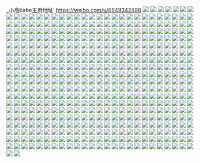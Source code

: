 _小高babe主页地址: https://weibo.com/u/6649342868 
![](https://wx4.sinaimg.cn/mw2000/007fZXPCly1h9bn4obfi3j30wi1ychdt.jpg) 
![](https://wx4.sinaimg.cn/mw2000/007fZXPCly1h9aii82nkfj31970xpdu0.jpg) 
![](https://wx4.sinaimg.cn/mw2000/007fZXPCly1h9aii925ulj317z1mm1kx.jpg) 
![](https://wx4.sinaimg.cn/mw2000/007fZXPCly1h9aii9n3xlj315m1gjqhp.jpg) 
![](https://wx4.sinaimg.cn/mw2000/007fZXPCly1h9aiiaz3nuj31o0280qv5.jpg) 
![](https://wx4.sinaimg.cn/mw2000/007fZXPCly1h9aiih071cj32802yoqv7.jpg) 
![](https://wx4.sinaimg.cn/mw2000/007fZXPCly1h9aiio2tkzj32801o01ky.jpg) 
![](https://wx4.sinaimg.cn/mw2000/007fZXPCly1h9aiiy4q1dj32801o0b2a.jpg) 
![](https://wx4.sinaimg.cn/mw2000/007fZXPCly1h8znzs4jdcj30wi1ychdt.jpg) 
![](https://wx4.sinaimg.cn/mw2000/007fZXPCly1h8rxiohpbej32801o07wi.jpg) 
![](https://wx4.sinaimg.cn/mw2000/007fZXPCly1h8rxixguenj32801o04qq.jpg) 
![](https://wx4.sinaimg.cn/mw2000/007fZXPCly1h8rxituvqyj32801o0u0x.jpg) 
![](https://wx4.sinaimg.cn/mw2000/007fZXPCly1h8rxiujog8j31o0280hdu.jpg) 
![](https://wx4.sinaimg.cn/mw2000/007fZXPCly1h8rxiva0dhj31o02807wi.jpg) 
![](https://wx4.sinaimg.cn/mw2000/007fZXPCly1h8rxiw0nmvj32801o07wi.jpg) 
![](https://wx4.sinaimg.cn/mw2000/007fZXPCly1h8petp1li7j30wi1hkwke.jpg) 
![](https://wx4.sinaimg.cn/mw2000/007fZXPCly1h8ncftensgj31401hc1hz.jpg) 
![](https://wx4.sinaimg.cn/mw2000/007fZXPCly1h8nc7wkkqoj312y1e3aon.jpg) 
![](https://wx4.sinaimg.cn/mw2000/007fZXPCly1h8nc7xa5fbj30ma0sm44f.jpg) 
![](https://wx4.sinaimg.cn/mw2000/007fZXPCly1h8nc7xv7zrj32c03404qq.jpg) 
![](https://wx4.sinaimg.cn/mw2000/007fZXPCly1h8nc7y6t0bj30yo17dk3j.jpg) 
![](https://wx4.sinaimg.cn/mw2000/007fZXPCly1h8nc7x4qx8j319v1p5nnz.jpg) 
![](https://wx4.sinaimg.cn/mw2000/007fZXPCly1h8nc87eqvgj31150su7kd.jpg) 
![](https://wx4.sinaimg.cn/mw2000/007fZXPCly1h8nc8oz2ecj313w15xk3o.jpg) 
![](https://wx4.sinaimg.cn/mw2000/007fZXPCly1h8f25wfnhrj32801o0b2a.jpg) 
![](https://wx4.sinaimg.cn/mw2000/007fZXPCly1h8f25xtp8nj32801o0kjm.jpg) 
![](https://wx4.sinaimg.cn/mw2000/007fZXPCly1h8f25yu3tbj32801o0e82.jpg) 
![](https://wx4.sinaimg.cn/mw2000/007fZXPCly1h8f25v56fsj32801o0kjm.jpg) 
![](https://wx4.sinaimg.cn/mw2000/007fZXPCly1h8cyv8hzd0j32801o0kjm.jpg) 
![](https://wx4.sinaimg.cn/mw2000/007fZXPCly1h8cyvaj55aj32801o0hdu.jpg) 
![](https://wx4.sinaimg.cn/mw2000/007fZXPCly1h8cyvbttb8j32801o0x6p.jpg) 
![](https://wx4.sinaimg.cn/mw2000/007fZXPCly1h8cyv4wu9rj32801o0u0x.jpg) 
![](https://wx4.sinaimg.cn/mw2000/007fZXPCly1h8cyv3mnuxj32801o0qv6.jpg) 
![](https://wx4.sinaimg.cn/mw2000/007fZXPCly1h8cyv22jn8j30q60vptgw.jpg) 
![](https://wx4.sinaimg.cn/mw2000/007fZXPCly1h8cywvicplj31f81u97wh.jpg) 
![](https://wx4.sinaimg.cn/mw2000/007fZXPCly1h8cyv5j46gj32802yox6p.jpg) 
![](https://wx4.sinaimg.cn/mw2000/007fZXPCly1h8cyv67t8oj32802yox6p.jpg) 
![](https://wx4.sinaimg.cn/mw2000/007fZXPCly1h83p3jjtorj30rb11xwoa.jpg) 
![](https://wx4.sinaimg.cn/mw2000/007fZXPCly1h83p3jqwlwj30zg1ba79c.jpg) 
![](https://wx4.sinaimg.cn/mw2000/007fZXPCly1h83p3k0v09j316o1kwk8b.jpg) 
![](https://wx4.sinaimg.cn/mw2000/007fZXPCly1h83p3j600pj32802yob2b.jpg) 
![](https://wx4.sinaimg.cn/mw2000/007fZXPCly1h83p3k8berj30vc15s14q.jpg) 
![](https://wx4.sinaimg.cn/mw2000/007fZXPCly1h83p3kgfb3j314h1hzqoc.jpg) 
![](https://wx4.sinaimg.cn/mw2000/007fZXPCly1h83p3m7vavj30sg11ydr1.jpg) 
![](https://wx4.sinaimg.cn/mw2000/007fZXPCly1h83p485s85j30r1201k8v.jpg) 
![](https://wx4.sinaimg.cn/mw2000/007fZXPCly1h83pa8vfa7j32yo2441kz.jpg) 
![](https://wx4.sinaimg.cn/mw2000/007fZXPCly1h83pa6kyl8j32c0340u0y.jpg) 
![](https://wx4.sinaimg.cn/mw2000/007fZXPCly1h7waq4lmu0j30vp1wltnu.jpg) 
![](https://wx4.sinaimg.cn/mw2000/007fZXPCly1h7nidqbwkgj32801o0e82.jpg) 
![](https://wx4.sinaimg.cn/mw2000/007fZXPCly1h7nidmuupvj32801o0qv5.jpg) 
![](https://wx4.sinaimg.cn/mw2000/007fZXPCly1h7niegzfh3j315b1n34j1.jpg) 
![](https://wx4.sinaimg.cn/mw2000/007fZXPCly1h7la83jaokj31sc2dsnpd.jpg) 
![](https://wx4.sinaimg.cn/mw2000/007fZXPCly1h7la7nzitqj30xg18mant.jpg) 
![](https://wx4.sinaimg.cn/mw2000/007fZXPCly1h7la7yqgr7j32c0351b2a.jpg) 
![](https://wx4.sinaimg.cn/mw2000/007fZXPCly1h7la7n9212j32c035db2a.jpg) 
![](https://wx4.sinaimg.cn/mw2000/007fZXPCly1h7la82tyyuj32801o0e82.jpg) 
![](https://wx4.sinaimg.cn/mw2000/007fZXPCly1h7la7xuh1dj32c0340qv6.jpg) 
![](https://wx4.sinaimg.cn/mw2000/007fZXPCly1h7la7ob7nzj31771ll4pf.jpg) 
![](https://wx4.sinaimg.cn/mw2000/007fZXPCly1h7la7r9wxxj32c13407wj.jpg) 
![](https://wx4.sinaimg.cn/mw2000/007fZXPCly1h7la7zlr1yj32bx35sb2a.jpg) 
![](https://wx4.sinaimg.cn/mw2000/007fZXPCly1h7la7x0peoj32c0340kjm.jpg) 
![](https://wx4.sinaimg.cn/mw2000/007fZXPCly1h7la7nt1ofj30wi1ycn4t.jpg) 
![](https://wx4.sinaimg.cn/mw2000/007fZXPCly1h7la7tebqqj32c03407wj.jpg) 
![](https://wx4.sinaimg.cn/mw2000/007fZXPCly1h7la84ouzbj33403407wk.jpg) 
![](https://wx4.sinaimg.cn/mw2000/007fZXPCly1h7la9pctajj32yo2801kz.jpg) 
![](https://wx4.sinaimg.cn/mw2000/007fZXPCly1h7g99zwkjaj32n43yo7wj.jpg) 
![](https://wx4.sinaimg.cn/mw2000/007fZXPCly1h7g99xqcdaj32t447pkjp.jpg) 
![](https://wx4.sinaimg.cn/mw2000/007fZXPCly1h7g9aw6xvwj32ly3wx17u.jpg) 
![](https://wx4.sinaimg.cn/mw2000/007fZXPCly1h7g9attidcj3340340x6r.jpg) 
![](https://wx4.sinaimg.cn/mw2000/007fZXPCly1h7fjsihp0uj320s2qykjl.jpg) 
![](https://wx4.sinaimg.cn/mw2000/007fZXPCly1h796adnqwyj32yo280k5g.jpg) 
![](https://wx4.sinaimg.cn/mw2000/007fZXPCly1h6zy63gcncj31j721jjwo.jpg) 
![](https://wx4.sinaimg.cn/mw2000/007fZXPCly1h6unji3erej323u35skjn.jpg) 
![](https://wx4.sinaimg.cn/mw2000/007fZXPCly1h6unjg19vej30wi1ycajc.jpg) 
![](https://wx4.sinaimg.cn/mw2000/007fZXPCly1h6unjfipuvj31471ih7hy.jpg) 
![](https://wx4.sinaimg.cn/mw2000/007fZXPCly1h6unjmivsqj32a42xitlz.jpg) 
![](https://wx4.sinaimg.cn/mw2000/007fZXPCly1h6unjpr64sj32sk340e85.jpg) 
![](https://wx4.sinaimg.cn/mw2000/007fZXPCly1h6unjjr1ttj30rs22c173.jpg) 
![](https://wx4.sinaimg.cn/mw2000/007fZXPCly1h6unnda5vej31o0280x6p.jpg) 
![](https://wx4.sinaimg.cn/mw2000/007fZXPCly1h6odqex5aqj30u01sygub.jpg) 
![](https://wx4.sinaimg.cn/mw2000/007fZXPCly1h6ocvsmjh8j30u0140qbh.jpg) 
![](https://wx4.sinaimg.cn/mw2000/007fZXPCly1h6mka2h6ynj30rs1qindg.jpg) 
![](https://wx4.sinaimg.cn/mw2000/007fZXPCly1h6hyd8eum1j31o0280x6p.jpg) 
![](https://wx4.sinaimg.cn/mw2000/007fZXPCly1h6hyd7doytj32801o014e.jpg) 
![](https://wx4.sinaimg.cn/mw2000/007fZXPCly1h6hydaejg0j30wi1ycta1.jpg) 
![](https://wx4.sinaimg.cn/mw2000/007fZXPCly1h6hyg10b1dj313m1eqad9.jpg) 
![](https://wx4.sinaimg.cn/mw2000/007fZXPCly1h6eiilj45qj314k1i319l.jpg) 
![](https://wx4.sinaimg.cn/mw2000/007fZXPCly1h6eijhhlskj32801o0qv6.jpg) 
![](https://wx4.sinaimg.cn/mw2000/007fZXPCly1h6eiikp3l6j30rs15oado.jpg) 
![](https://wx4.sinaimg.cn/mw2000/007fZXPCly1h6eijzdk8vj30u00ybngs.jpg) 
![](https://wx4.sinaimg.cn/mw2000/007fZXPCly1h6eih775uoj32hv340u0y.jpg) 
![](https://wx4.sinaimg.cn/mw2000/007fZXPCly1h6eiiy1z63j3340340x6r.jpg) 
![](https://wx4.sinaimg.cn/mw2000/007fZXPCly1h6eijw9582j31ba1bajyz.jpg) 
![](https://wx4.sinaimg.cn/mw2000/007fZXPCly1h6eiid5mboj32yo2yohdx.jpg) 
![](https://wx4.sinaimg.cn/mw2000/007fZXPCly1h6eijjuwx6j319b1of44c.jpg) 
![](https://wx4.sinaimg.cn/mw2000/007fZXPCly1h6eik31ah6j32yo1xob2a.jpg) 
![](https://wx4.sinaimg.cn/mw2000/007fZXPCly1h6654czqa4j32c0340hdu.jpg) 
![](https://wx4.sinaimg.cn/mw2000/007fZXPCly1h6654590t2j32801o0u0x.jpg) 
![](https://wx4.sinaimg.cn/mw2000/007fZXPCly1h66546r1k0j3340340kjo.jpg) 
![](https://wx4.sinaimg.cn/mw2000/007fZXPCly1h6654bzugfj32yo2804qr.jpg) 
![](https://wx4.sinaimg.cn/mw2000/007fZXPCly1h61kiv0rmhj32c0340qv5.jpg) 
![](https://wx4.sinaimg.cn/mw2000/007fZXPCly1h61kivr6cgj32av35r4qq.jpg) 
![](https://wx4.sinaimg.cn/mw2000/007fZXPCly1h61kiwd6pjj32c0340kjl.jpg) 
![](https://wx4.sinaimg.cn/mw2000/007fZXPCly1h61kiwurigj32aq35ru0x.jpg) 
![](https://wx4.sinaimg.cn/mw2000/007fZXPCly1h61kj07gesj32801o0u0x.jpg) 
![](https://wx4.sinaimg.cn/mw2000/007fZXPCly1h61kixw925j32c03407wi.jpg) 
![](https://wx4.sinaimg.cn/mw2000/007fZXPCly1h61kiyb5pwj310r0qddl2.jpg) 
![](https://wx4.sinaimg.cn/mw2000/007fZXPCly1h61kizc5fmj32yo2dd7wk.jpg) 
![](https://wx4.sinaimg.cn/mw2000/007fZXPCly1h61kiug93vj30rs333wki.jpg) 
![](https://wx4.sinaimg.cn/mw2000/007fZXPCly1h5slucjsv8j32yo2801l0.jpg) 
![](https://wx4.sinaimg.cn/mw2000/007fZXPCly1h5sluaf86fj311b1bb7mq.jpg) 
![](https://wx4.sinaimg.cn/mw2000/007fZXPCly1h5rg3idskkj311v0siak7.jpg) 
![](https://wx4.sinaimg.cn/mw2000/007fZXPCly1h5rg3l2kfgj30y517vnef.jpg) 
![](https://wx4.sinaimg.cn/mw2000/007fZXPCly1h5rg4pf5edj310717bk6a.jpg) 
![](https://wx4.sinaimg.cn/mw2000/007fZXPCly1h5rg4onm5aj32ei379e82.jpg) 
![](https://wx4.sinaimg.cn/mw2000/007fZXPCly1h5rg3hwyg3j30rs222tkq.jpg) 
![](https://wx4.sinaimg.cn/mw2000/007fZXPCly1h5rg3h2fj8j32c03401kz.jpg) 
![](https://wx4.sinaimg.cn/mw2000/007fZXPCly1h5rg4fsjk5j30rs1zgtuq.jpg) 
![](https://wx4.sinaimg.cn/mw2000/007fZXPCly1h5rg5di3xyj30rl0j30uw.jpg) 
![](https://wx4.sinaimg.cn/mw2000/007fZXPCly1h5q5pntd5tj30sw0wcn4q.jpg) 
![](https://wx4.sinaimg.cn/mw2000/007fZXPCly1h5q5ppglt7j32uv23nqv6.jpg) 
![](https://wx4.sinaimg.cn/mw2000/007fZXPCly1h5q5q9i1uaj30ut0xjtgo.jpg) 
![](https://wx4.sinaimg.cn/mw2000/007fZXPCly1h5q5q9twtwj30x818a4di.jpg) 
![](https://wx4.sinaimg.cn/mw2000/007fZXPCly1h5q7bw1fx2j30u0140ahw.jpg) 
![](https://wx4.sinaimg.cn/mw2000/007fZXPCly1h5q7bvtj6pj30u01407dy.jpg) 
![](https://wx4.sinaimg.cn/mw2000/007fZXPCly1h5jvsal8qoj30up1dz43u.jpg) 
![](https://wx4.sinaimg.cn/mw2000/007fZXPCly1h5glx6wpvsj30wi1ycaxe.jpg) 
![](https://wx4.sinaimg.cn/mw2000/007fZXPCly1h5d9iakvzzj32802yoe82.jpg) 
![](https://wx4.sinaimg.cn/mw2000/007fZXPCly1h59ynl7u2lj32801o0kjm.jpg) 
![](https://wx4.sinaimg.cn/mw2000/007fZXPCly1h59yno4oc7j32801o0npe.jpg) 
![](https://wx4.sinaimg.cn/mw2000/007fZXPCly1h59ynu78uij30wn0vp118.jpg) 
![](https://wx4.sinaimg.cn/mw2000/007fZXPCly1h57db0jd6pj30wi1yckcy.jpg) 
![](https://wx4.sinaimg.cn/mw2000/007fZXPCly1h57db1ix5dj30wi1ycavo.jpg) 
![](https://wx4.sinaimg.cn/mw2000/007fZXPCly1h4lpek4e4xj32801o0qv5.jpg) 
![](https://wx4.sinaimg.cn/mw2000/007fZXPCly1h4k9joqs31j32801o0u0x.jpg) 
![](https://wx4.sinaimg.cn/mw2000/007fZXPCly1h4k9jnut28j30wi1yc14t.jpg) 
![](https://wx4.sinaimg.cn/mw2000/007fZXPCly1h4a81dw54dj30u019iacs.jpg) 
![](https://wx4.sinaimg.cn/mw2000/007fZXPCly1h394ho1awlj30u00xeq9c.jpg) 
![](https://wx4.sinaimg.cn/mw2000/007fZXPCly1h30037m5xqj30u01677ba.jpg) 
![](https://wx4.sinaimg.cn/mw2000/007fZXPCly1h2oy1r3mcij30wi1ycdj1.jpg) 
![](https://wx4.sinaimg.cn/mw2000/007fZXPCly1h2a6iplvnzj30u0140aic.jpg) 
![](https://wx4.sinaimg.cn/mw2000/007fZXPCly1h1zq50a0sfj32yo21pqv6.jpg) 
![](https://wx4.sinaimg.cn/mw2000/007fZXPCly1h1u8fsv3t2j32c03404qq.jpg) 
![](https://wx4.sinaimg.cn/mw2000/007fZXPCly1h1fw8zyjtej31a70u04ac.jpg) 
![](https://wx4.sinaimg.cn/mw2000/007fZXPCly1h1fw908ce2j31a70u0gyi.jpg) 
![](https://wx4.sinaimg.cn/mw2000/007fZXPCly1h1eskneoayj30u019pgvw.jpg) 
![](https://wx4.sinaimg.cn/mw2000/007fZXPCly1h1aphznpzvj30wi0ei0ub.jpg) 
![](https://wx4.sinaimg.cn/mw2000/007fZXPCly1h1aphzvdk4j30wi0ardgg.jpg) 
![](https://wx4.sinaimg.cn/mw2000/007fZXPCly1h175ozuq1ij30w016oqde.jpg) 
![](https://wx4.sinaimg.cn/mw2000/007fZXPCly1h175oyod7qj31sc2dsx6p.jpg) 
![](https://wx4.sinaimg.cn/mw2000/007fZXPCly1h13qq7a53xj328030yu11.jpg) 
![](https://wx4.sinaimg.cn/mw2000/007fZXPCly1h13qqopnxjj30u0140gqr.jpg) 
![](https://wx4.sinaimg.cn/mw2000/007fZXPCly1h0zsjf7i1vj30vc0lbtb5.jpg) 
![](https://wx4.sinaimg.cn/mw2000/007fZXPCly1h0zpul0xapj32c0340npe.jpg) 
![](https://wx4.sinaimg.cn/mw2000/007fZXPCly1h0z115z5g7j30u014swtm.jpg) 
![](https://wx4.sinaimg.cn/mw2000/007fZXPCly1h0z116vofgj30u014owtp.jpg) 
![](https://wx4.sinaimg.cn/mw2000/007fZXPCly1h0z11rcvjmj30rs2227i1.jpg) 
![](https://wx4.sinaimg.cn/mw2000/007fZXPCly1h0wpqn11fsj32c0340npe.jpg) 
![](https://wx4.sinaimg.cn/mw2000/007fZXPCly1h0wpqgue48j32c0340hdu.jpg) 
![](https://wx4.sinaimg.cn/mw2000/007fZXPCly1h0wpqwxa9bj30zj1deari.jpg) 
![](https://wx4.sinaimg.cn/mw2000/007fZXPCly1h0wpqlkzjhj32c0340b2b.jpg) 
![](https://wx4.sinaimg.cn/mw2000/007fZXPCly1h0rqgm6jd0j30tk0epwfv.jpg) 
![](https://wx4.sinaimg.cn/mw2000/007fZXPCly1h0r2c9nvyxj31sc2dshdu.jpg) 
![](https://wx4.sinaimg.cn/mw2000/007fZXPCly1h0r2c5vbq7j30k00zkwju.jpg) 
![](https://wx4.sinaimg.cn/mw2000/007fZXPCly1h0r2c54ab7j31sc2ds7wi.jpg) 
![](https://wx4.sinaimg.cn/mw2000/007fZXPCly1h0r2c6i9kdj30wi1yc7i7.jpg) 
![](https://wx4.sinaimg.cn/mw2000/007fZXPCly1h0qz3ts467j30wi1ycank.jpg) 
![](https://wx4.sinaimg.cn/mw2000/007fZXPCly1h0qz3ugo7gj30wi1yctoo.jpg) 
![](https://wx4.sinaimg.cn/mw2000/007fZXPCly1h0kqd52qcsj32802yoe84.jpg) 
![](https://wx4.sinaimg.cn/mw2000/007fZXPCly1h0k03crsanj30wi1ycni2.jpg) 
![](https://wx4.sinaimg.cn/mw2000/007fZXPCly1h0hif2elrnj30q10wi0y4.jpg) 
![](https://wx4.sinaimg.cn/mw2000/007fZXPCly1h0cwidj1fbj30ns1fgn0c.jpg) 
![](https://wx4.sinaimg.cn/mw2000/007fZXPCly1h0cwif6ut6j30uf14k7lp.jpg) 
![](https://wx4.sinaimg.cn/mw2000/007fZXPCly1h0apbx6tfgj30pk0y2qb0.jpg) 
![](https://wx4.sinaimg.cn/mw2000/007fZXPCly1h0ahntx69bj30ms7vsnkf.jpg) 
![](https://wx4.sinaimg.cn/mw2000/007fZXPCly1h0ahntdu8jj30u10tyaej.jpg) 
![](https://wx4.sinaimg.cn/mw2000/007fZXPCly1h0ahnudb4cj30tq0h0jtc.jpg) 
![](https://wx4.sinaimg.cn/mw2000/007fZXPCly1h0ahnum4xsj30qk0tngpo.jpg) 
![](https://wx4.sinaimg.cn/mw2000/007fZXPCly1h094domt7oj30wi1m8jwi.jpg) 
![](https://wx4.sinaimg.cn/mw2000/007fZXPCly1h04sd2wc9tj30u014wdu9.jpg) 
![](https://wx4.sinaimg.cn/mw2000/007fZXPCly1h04sd3gfm0j30u01407e9.jpg) 
![](https://wx4.sinaimg.cn/mw2000/007fZXPCly1h04sd40906j30u01csn3g.jpg) 
![](https://wx4.sinaimg.cn/mw2000/007fZXPCly1h01lfb6l8wj30pm0y5gso.jpg) 
![](https://wx4.sinaimg.cn/mw2000/007fZXPCly1h01lfiwnz0j32411txnpd.jpg) 
![](https://wx4.sinaimg.cn/mw2000/007fZXPCly1h01lflnmk3j312w1fvanq.jpg) 
![](https://wx4.sinaimg.cn/mw2000/007fZXPCly1gzun9pjivjj30gt0oo77q.jpg) 
![](https://wx4.sinaimg.cn/mw2000/007fZXPCly1gzuna8k9iuj32801o0e81.jpg) 
![](https://wx4.sinaimg.cn/mw2000/007fZXPCly1gzunbtoprqj32801o0b29.jpg) 
![](https://wx4.sinaimg.cn/mw2000/007fZXPCly1gzk5mzl0whj30mt0ae0te.jpg) 
![](https://wx4.sinaimg.cn/mw2000/007fZXPCly1gzk5n0c7u1j30wn17ih0n.jpg) 
![](https://wx4.sinaimg.cn/mw2000/007fZXPCly1gzgatyto1pj31pc29uqv5.jpg) 
![](https://wx4.sinaimg.cn/mw2000/007fZXPCly1gzgau4e9cyj31a71c5avu.jpg) 
![](https://wx4.sinaimg.cn/mw2000/007fZXPCly1gzczg0wb1fj3198188x11.jpg) 
![](https://wx4.sinaimg.cn/mw2000/007fZXPCly1gz7hsv9115j31sc2dsb2a.jpg) 
![](https://wx4.sinaimg.cn/mw2000/007fZXPCly1gyuro27ftxj31sc2dsb2a.jpg) 
![](https://wx4.sinaimg.cn/mw2000/007fZXPCly1gyuro32b9hj30xe153tmk.jpg) 
![](https://wx4.sinaimg.cn/mw2000/007fZXPCly1gyuro4h6e7j31il0xqqjj.jpg) 
![](https://wx4.sinaimg.cn/mw2000/007fZXPCly1gyurocrg01j30s21dvwmc.jpg) 
![](https://wx4.sinaimg.cn/mw2000/007fZXPCly1gysgvyv486j31i42051fx.jpg) 
![](https://wx4.sinaimg.cn/mw2000/007fZXPCly1gylm8vsmqfj32c02jlb2a.jpg) 
![](https://wx4.sinaimg.cn/mw2000/007fZXPCly1gyixvku5kqj31961o8try.jpg) 
![](https://wx4.sinaimg.cn/mw2000/007fZXPCly1gyfp4q8uyuj310o1cwaqo.jpg) 
![](https://wx4.sinaimg.cn/mw2000/007fZXPCly1gy52t40sy6j31sc2ds4qq.jpg) 
![](https://wx4.sinaimg.cn/mw2000/007fZXPCly1gy1sn4gamzj30n009lgmr.jpg) 
![](https://wx4.sinaimg.cn/mw2000/007fZXPCly1gxzl6khb1xj30ty1ciq7p.jpg) 
![](https://wx4.sinaimg.cn/mw2000/007fZXPCly1gxzl6ksy9kj30u01dmq7r.jpg) 
![](https://wx4.sinaimg.cn/mw2000/007fZXPCly1gxzl6l65loj30ty1dgjw8.jpg) 
![](https://wx4.sinaimg.cn/mw2000/007fZXPCly1gxrj9bt8uoj32802yox6p.jpg) 
![](https://wx4.sinaimg.cn/mw2000/007fZXPCly1gxrj92ytc4j32yo280hdv.jpg) 
![](https://wx4.sinaimg.cn/mw2000/007fZXPCly1gxoyscsmn9j32801o0b29.jpg) 
![](https://wx4.sinaimg.cn/mw2000/007fZXPCly1gxoysevploj32801o0e81.jpg) 
![](https://wx4.sinaimg.cn/mw2000/007fZXPCly1gxoysgx9n6j32801o0e81.jpg) 
![](https://wx4.sinaimg.cn/mw2000/007fZXPCly1gxoystdl73j30n01ds13o.jpg) 
![](https://wx4.sinaimg.cn/mw2000/007fZXPCly1gxo2gfft1uj32802yonpf.jpg) 
![](https://wx4.sinaimg.cn/mw2000/007fZXPCly1gxj5t43o8hj30n01ds7ku.jpg) 
![](https://wx4.sinaimg.cn/mw2000/007fZXPCly1gxj5ra1x3ij30o42ug7oq.jpg) 
![](https://wx4.sinaimg.cn/mw2000/007fZXPCly1gx6ow1usw2j31sc2dsu0x.jpg) 
![](https://wx4.sinaimg.cn/mw2000/007fZXPCly1gx6ow3d7jrj31sc2dsu0x.jpg) 
![](https://wx4.sinaimg.cn/mw2000/007fZXPCly1gx6ow3xreoj31o0280b29.jpg) 
![](https://wx4.sinaimg.cn/mw2000/007fZXPCly1gx6ow2pubyj32c0340hdu.jpg) 
![](https://wx4.sinaimg.cn/mw2000/007fZXPCly1gx5l1abdh3j32801o0b29.jpg) 
![](https://wx4.sinaimg.cn/mw2000/007fZXPCly1gx5l1d1ph0j32c0340e82.jpg) 
![](https://wx4.sinaimg.cn/mw2000/007fZXPCly1gx5l18v7r8j32c0340x6q.jpg) 
![](https://wx4.sinaimg.cn/mw2000/007fZXPCly1gx5l15ctz0j32c0340u0y.jpg) 
![](https://wx4.sinaimg.cn/mw2000/007fZXPCly1gwxbo3lwbkj32c0340x6q.jpg) 
![](https://wx4.sinaimg.cn/mw2000/007fZXPCly1gwxbo7mjlkj32c0340hdu.jpg) 
![](https://wx4.sinaimg.cn/mw2000/007fZXPCly1gwsf8isupnj32c03401kz.jpg) 
![](https://wx4.sinaimg.cn/mw2000/007fZXPCly1gwq9vq7kg6j32c03407wj.jpg) 
![](https://wx4.sinaimg.cn/mw2000/007fZXPCly1gwq9vtj0wmj31pc29uqv5.jpg) 
![](https://wx4.sinaimg.cn/mw2000/007fZXPCly1gwq9vxqrecj32c0340hdu.jpg) 
![](https://wx4.sinaimg.cn/mw2000/007fZXPCly1gwq9vl9fv7j32c0340npe.jpg) 
![](https://wx4.sinaimg.cn/mw2000/007fZXPCly1gw5q17necyj30n01ds78o.jpg) 
![](https://wx4.sinaimg.cn/mw2000/007fZXPCly1gw5q18fmu6j30n01dsgpe.jpg) 
![](https://wx4.sinaimg.cn/mw2000/007fZXPCly1gvv63c3h86j30u01407bm.jpg) 
![](https://wx4.sinaimg.cn/mw2000/007fZXPCly1gvv62p9ut5j30n01dsdkf.jpg) 
![](https://wx4.sinaimg.cn/mw2000/007fZXPCly1gvv62pycbgj30u0140ahg.jpg) 
![](https://wx4.sinaimg.cn/mw2000/007fZXPCly1gvv62ifi8oj30u0140wnj.jpg) 
![](https://wx4.sinaimg.cn/mw2000/007fZXPCly1gvv62j2wu5j30u0140n71.jpg) 
![](https://wx4.sinaimg.cn/mw2000/007fZXPCly1gvv62qwch1j30u0140qam.jpg) 
![](https://wx4.sinaimg.cn/mw2000/007fZXPCly1gvobtnhk6zj60mp0fewfv02.jpg) 
![](https://wx4.sinaimg.cn/mw2000/007fZXPCly1gvobtntag4j60n00r9n0002.jpg) 
![](https://wx4.sinaimg.cn/mw2000/007fZXPCly1gvobtoha08j60mt10itae02.jpg) 
![](https://wx4.sinaimg.cn/mw2000/007fZXPCly1gvobtp3a82j60n00tyjty02.jpg) 
![](https://wx4.sinaimg.cn/mw2000/007fZXPCly1gvobtp7xxwj60n00p3jtg02.jpg) 
![](https://wx4.sinaimg.cn/mw2000/007fZXPCly1gvobenrc34j60mq0octby02.jpg) 
![](https://wx4.sinaimg.cn/mw2000/007fZXPCly1gvobg34rhzj61sc2dsu0x02.jpg) 
![](https://wx4.sinaimg.cn/mw2000/007fZXPCly1gvobg4tfbdj63402c0e8402.jpg) 
![](https://wx4.sinaimg.cn/mw2000/007fZXPCly1gvobmvarj5j61o0280x6p02.jpg) 
![](https://wx4.sinaimg.cn/mw2000/007fZXPCly1gvobmvzz8rj61o0280npd02.jpg) 
![](https://wx4.sinaimg.cn/mw2000/007fZXPCly1gvobmufn48j61o0280qv502.jpg) 
![](https://wx4.sinaimg.cn/mw2000/007fZXPCly1gvobmx3jy2j61o0280e8102.jpg) 
![](https://wx4.sinaimg.cn/mw2000/007fZXPCly1gvobodd9xfj62c0340e8302.jpg) 
![](https://wx4.sinaimg.cn/mw2000/007fZXPCly1gvobs9uc99j60jy175td802.jpg) 
![](https://wx4.sinaimg.cn/mw2000/007fZXPCly1gvn29qhy0uj62c0340npe02.jpg) 
![](https://wx4.sinaimg.cn/mw2000/007fZXPCly1gvi59um93gj61400u07cb02.jpg) 
![](https://wx4.sinaimg.cn/mw2000/007fZXPCly1gvhype18tej60u0140al802.jpg) 
![](https://wx4.sinaimg.cn/mw2000/007fZXPCly1gvhyryhct3j60u01400z302.jpg) 
![](https://wx4.sinaimg.cn/mw2000/007fZXPCly1gvhypdkhodj60n00ewjsa02.jpg) 
![](https://wx4.sinaimg.cn/mw2000/007fZXPCly1gvcp749lvcj60n00l3jsg02.jpg) 
![](https://wx4.sinaimg.cn/mw2000/007fZXPCly1gv8upxsgsaj60u0140qev02.jpg) 
![](https://wx4.sinaimg.cn/mw2000/007fZXPCly1gv8upz3q1wj60u0140thi02.jpg) 
![](https://wx4.sinaimg.cn/mw2000/007fZXPCly1guyexd9vbtj60u0140n9102.jpg) 
![](https://wx4.sinaimg.cn/mw2000/007fZXPCly1guq6rlm732j60u0140q9f02.jpg) 
![](https://wx4.sinaimg.cn/mw2000/007fZXPCly1guons22w04j60u0140q9q02.jpg) 
![](https://wx4.sinaimg.cn/mw2000/007fZXPCly1gumvvpzyvdj60n01dsgoh02.jpg) 
![](https://wx4.sinaimg.cn/mw2000/007fZXPCly1gum1qmdurtj60u014079h02.jpg) 
![](https://wx4.sinaimg.cn/mw2000/007fZXPCly1guigvd0t1dj60u0140k0802.jpg) 
![](https://wx4.sinaimg.cn/mw2000/007fZXPCly1guigvgbko5j60u01407gb02.jpg) 
![](https://wx4.sinaimg.cn/mw2000/007fZXPCly1guigvixpshj60u0140wpa02.jpg) 
![](https://wx4.sinaimg.cn/mw2000/007fZXPCly1guigvg2oj4j60u0140tig02.jpg) 
![](https://wx4.sinaimg.cn/mw2000/007fZXPCly1gucfcwqlfij60u014013b02.jpg) 
![](https://wx4.sinaimg.cn/mw2000/007fZXPCly1gucfcxl18fj60u014044702.jpg) 
![](https://wx4.sinaimg.cn/mw2000/007fZXPCly1gucfcp0hakj60rs222x1402.jpg) 
![](https://wx4.sinaimg.cn/mw2000/007fZXPCly1gucfcxmae7j60u0140tgb02.jpg) 
![](https://wx4.sinaimg.cn/mw2000/007fZXPCly1gubiuvp5q9j61400u044z02.jpg) 
![](https://wx4.sinaimg.cn/mw2000/007fZXPCly1gubiuu4ewhj60ha0jqtbb02.jpg) 
![](https://wx4.sinaimg.cn/mw2000/007fZXPCly1gubiuv6oqaj60u014uti002.jpg) 
![](https://wx4.sinaimg.cn/mw2000/007fZXPCly1gubiuvvx5tj60u014047802.jpg) 
![](https://wx4.sinaimg.cn/mw2000/007fZXPCly1gu91a2zx4gj60u0140tj702.jpg) 
![](https://wx4.sinaimg.cn/mw2000/007fZXPCly1gu6nq047koj30u0140gts.jpg) 
![](https://wx4.sinaimg.cn/mw2000/007fZXPCly1gu4buoqte0j30le1200xt.jpg) 
![](https://wx4.sinaimg.cn/mw2000/007fZXPCly1gu4buq1ijvj30u0140dnk.jpg) 
![](https://wx4.sinaimg.cn/mw2000/007fZXPCly1gtn5py2juwj30u0140qe8.jpg) 
![](https://wx4.sinaimg.cn/mw2000/007fZXPCly1gthe49jjggj30u014012l.jpg) 
![](https://wx4.sinaimg.cn/mw2000/007fZXPCly1gthe4ac59jj31400u010j.jpg) 
![](https://wx4.sinaimg.cn/mw2000/007fZXPCly1gthe49xbpxj30u01407e6.jpg) 
![](https://wx4.sinaimg.cn/mw2000/007fZXPCly1gthe3xvhroj30n009jgmb.jpg) 
![](https://wx4.sinaimg.cn/mw2000/007fZXPCly1gs3xkn2hj9j30u0140u15.jpg) 
![](https://wx4.sinaimg.cn/mw2000/007fZXPCly1gs2ua2pmvzj31400u07wh.jpg) 
![](https://wx4.sinaimg.cn/mw2000/007fZXPCly1gs2u9yrdefj30zy0u0th6.jpg) 
![](https://wx4.sinaimg.cn/mw2000/007fZXPCly1gs2ua3g2jhj31400u0kjl.jpg) 
![](https://wx4.sinaimg.cn/mw2000/007fZXPCly1gs2ua2swqkj31400u0npd.jpg) 
![](https://wx4.sinaimg.cn/mw2000/007fZXPCly1gs2ua2s796j31400u0hdt.jpg) 
![](https://wx4.sinaimg.cn/mw2000/007fZXPCly1gs2ua858bhj30u0140npj.jpg) 
![](https://wx4.sinaimg.cn/mw2000/007fZXPCly1gs2ua80bowj30u0140b2f.jpg) 
![](https://wx4.sinaimg.cn/mw2000/007fZXPCly1gs2u9wogmaj30br0c5ta2.jpg) 
![](https://wx4.sinaimg.cn/mw2000/007fZXPCly1gs2ua4gpe5j31400u0e82.jpg) 
![](https://wx4.sinaimg.cn/mw2000/007fZXPCly1gs2if6rghej30u0140e85.jpg) 
![](https://wx4.sinaimg.cn/mw2000/007fZXPCly1gs2if210prj30u0140e85.jpg) 
![](https://wx4.sinaimg.cn/mw2000/007fZXPCly1grmmq0g975j30n01ds481.jpg) 
![](https://wx4.sinaimg.cn/mw2000/007fZXPCly1grmmq0pfapj30n01ds7ds.jpg) 
![](https://wx4.sinaimg.cn/mw2000/007fZXPCly1grgpsuuod7j30ue0u0kcy.jpg) 
![](https://wx4.sinaimg.cn/mw2000/007fZXPCly1grgpswbn7fj31400u0e81.jpg) 
![](https://wx4.sinaimg.cn/mw2000/007fZXPCly1grgpsv6bv0j313x0tywm8.jpg) 
![](https://wx4.sinaimg.cn/mw2000/007fZXPCly1grgpsx2kkwj31400u0npd.jpg) 
![](https://wx4.sinaimg.cn/mw2000/007fZXPCly1grgpsw80ltj31400u0e81.jpg) 
![](https://wx4.sinaimg.cn/mw2000/007fZXPCly1grgpswphdxj31400u0b29.jpg) 
![](https://wx4.sinaimg.cn/mw2000/007fZXPCly1grgpsw760bj30u0140hdt.jpg) 
![](https://wx4.sinaimg.cn/mw2000/007fZXPCly1grgpu0tlxqj30u01404qz.jpg) 
![](https://wx4.sinaimg.cn/mw2000/007fZXPCly1grgptxe0aij30u0140b2h.jpg) 
![](https://wx4.sinaimg.cn/mw2000/007fZXPCly1grbvy4belqj30u0140npl.jpg) 
![](https://wx4.sinaimg.cn/mw2000/007fZXPCly1gr9hiymz3zj30u0140u13.jpg) 
![](https://wx4.sinaimg.cn/mw2000/007fZXPCly1gr9hiygnodj30u0140npj.jpg) 
![](https://wx4.sinaimg.cn/mw2000/007fZXPCly1gr8lroqax1j31400u0b29.jpg) 
![](https://wx4.sinaimg.cn/mw2000/007fZXPCly1gr8lrriyaoj31400u0npd.jpg) 
![](https://wx4.sinaimg.cn/mw2000/007fZXPCly1gr8lrqkdnkj31400u0hdt.jpg) 
![](https://wx4.sinaimg.cn/mw2000/007fZXPCly1gr8lrqgjchj31400u0kjl.jpg) 
![](https://wx4.sinaimg.cn/mw2000/007fZXPCly1gr8lrprw2pj31400u0kjl.jpg) 
![](https://wx4.sinaimg.cn/mw2000/007fZXPCly1gr8lro4d30j31400u0b29.jpg) 
![](https://wx4.sinaimg.cn/mw2000/007fZXPCly1gr8lrrfhbyj31400u0kjl.jpg) 
![](https://wx4.sinaimg.cn/mw2000/007fZXPCly1gr8lrqzr6oj31400u0e81.jpg) 
![](https://wx4.sinaimg.cn/mw2000/007fZXPCly1gr8m247fpaj30u0140he0.jpg) 
![](https://wx4.sinaimg.cn/mw2000/007fZXPCly1gr8lvxdi1fj30u01407ws.jpg) 
![](https://wx4.sinaimg.cn/mw2000/007fZXPCly1gqz7vrlhk0j30n01dswqu.jpg) 
![](https://wx4.sinaimg.cn/mw2000/007fZXPCly1gqz7sawlu4j30n01dse1o.jpg) 
![](https://wx4.sinaimg.cn/mw2000/007fZXPCly1gqz7sjk8j0j30u0140qvd.jpg) 
![](https://wx4.sinaimg.cn/mw2000/007fZXPCly1gqtag3mqxwj30u01404qx.jpg) 
![](https://wx4.sinaimg.cn/mw2000/007fZXPCly1gqtag2i0sjj30u0140u13.jpg) 
![](https://wx4.sinaimg.cn/mw2000/007fZXPCly1gqtag3tarhj30u01404qw.jpg) 
![](https://wx4.sinaimg.cn/mw2000/007fZXPCly1gqsklasfhuj31400u0b29.jpg) 
![](https://wx4.sinaimg.cn/mw2000/007fZXPCly1gqsklavu6ij31400u0e81.jpg) 
![](https://wx4.sinaimg.cn/mw2000/007fZXPCly1gqsklasabej31400u0hdt.jpg) 
![](https://wx4.sinaimg.cn/mw2000/007fZXPCly1gqsklas06sj31400u0b29.jpg) 
![](https://wx4.sinaimg.cn/mw2000/007fZXPCly1gqp0ls8wwbj30u0140h87.jpg) 
![](https://wx4.sinaimg.cn/mw2000/007fZXPCly1gqp0lsadjej30u013z15j.jpg) 
![](https://wx4.sinaimg.cn/mw2000/007fZXPCly1gqp0rzy1lgj31400u04qp.jpg) 
![](https://wx4.sinaimg.cn/mw2000/007fZXPCly1gqp0lsthqaj31400u0hdt.jpg) 
![](https://wx4.sinaimg.cn/mw2000/007fZXPCly1gqp0lsygvwj31400u0kjl.jpg) 
![](https://wx4.sinaimg.cn/mw2000/007fZXPCly1gqp0ltk3nmj31400u0e81.jpg) 
![](https://wx4.sinaimg.cn/mw2000/007fZXPCly1gqmhzd5kp4j30u01401l6.jpg) 
![](https://wx4.sinaimg.cn/mw2000/007fZXPCly1gqkihgu9y0j30u0140e87.jpg) 
![](https://wx4.sinaimg.cn/mw2000/007fZXPCly1gqkihkwjxkj30u0140qvb.jpg) 
![](https://wx4.sinaimg.cn/mw2000/007fZXPCly1gqkihk1ulvj30u0140x6v.jpg) 
![](https://wx4.sinaimg.cn/mw2000/007fZXPCly1gqkivp4m1rj30u0140x6v.jpg) 
![](https://wx4.sinaimg.cn/mw2000/007fZXPCly1gqkike8et7j30u0140e87.jpg) 
![](https://wx4.sinaimg.cn/mw2000/007fZXPCly1gqkihm52baj30u0140qvb.jpg) 
![](https://wx4.sinaimg.cn/mw2000/007fZXPCly1gqkikepky4j30u0140u13.jpg) 
![](https://wx4.sinaimg.cn/mw2000/007fZXPCly1gqkikeyeyzj30u0140b2g.jpg) 
![](https://wx4.sinaimg.cn/mw2000/007fZXPCly1gqkikl8auej30u0140he0.jpg) 
![](https://wx4.sinaimg.cn/mw2000/007fZXPCly1gqizrd1496j30u0140b2g.jpg) 
![](https://wx4.sinaimg.cn/mw2000/007fZXPCly1gqj0i7edxnj30u0140qvc.jpg) 
![](https://wx4.sinaimg.cn/mw2000/007fZXPCly1gqizr8t49mj30u0140x6v.jpg) 
![](https://wx4.sinaimg.cn/mw2000/007fZXPCly1gqizrcmusij30u0140x6v.jpg) 
![](https://wx4.sinaimg.cn/mw2000/007fZXPCly1gqj0i72f9sj30u0140b2g.jpg) 
![](https://wx4.sinaimg.cn/mw2000/007fZXPCly1gqizrdu20sj30u01404qw.jpg) 
![](https://wx4.sinaimg.cn/mw2000/007fZXPCly1gqhmzmtwv2j30u0140b2g.jpg) 
![](https://wx4.sinaimg.cn/mw2000/007fZXPCly1gqcgna9lt2j30rs1cmqcv.jpg) 
![](https://wx4.sinaimg.cn/mw2000/007fZXPCly1gqb5aucz1hj30n01dsgza.jpg) 
![](https://wx4.sinaimg.cn/mw2000/007fZXPCly1gqau3pkg1vj30m80iot9h.jpg) 
![](https://wx4.sinaimg.cn/mw2000/007fZXPCly1gqau3t361mj30u0140gwd.jpg) 
![](https://wx4.sinaimg.cn/mw2000/007fZXPCly1gqau3r8eqrj31400u043i.jpg) 
![](https://wx4.sinaimg.cn/mw2000/007fZXPCly1gqau3wbl59j31sz0u0hdt.jpg) 
![](https://wx4.sinaimg.cn/mw2000/007fZXPCly1gq8sbhv2h9j30u01401ky.jpg) 
![](https://wx4.sinaimg.cn/mw2000/007fZXPCly1gq8sbnsrp7j30u0140b2g.jpg) 
![](https://wx4.sinaimg.cn/mw2000/007fZXPCly1gq6icyqbj4j30u0140e86.jpg) 
![](https://wx4.sinaimg.cn/mw2000/007fZXPCly1gq6idc8w0jj31400u04qr.jpg) 
![](https://wx4.sinaimg.cn/mw2000/007fZXPCly1gq6huqrizrj30u0140npl.jpg) 
![](https://wx4.sinaimg.cn/mw2000/007fZXPCly1gq6huo0r5nj31400u0b2i.jpg) 
![](https://wx4.sinaimg.cn/mw2000/007fZXPCly1gq6huv461gj30rs5pzb2a.jpg) 
![](https://wx4.sinaimg.cn/mw2000/007fZXPCly1gq6idax9h8j30rs666e82.jpg) 
![](https://wx4.sinaimg.cn/mw2000/007fZXPCly1gq5cgs96xaj30u01407wn.jpg) 
![](https://wx4.sinaimg.cn/mw2000/007fZXPCly1gq5cfdrg7mj31400u0npd.jpg) 
![](https://wx4.sinaimg.cn/mw2000/007fZXPCly1gq5cfe0ej9j31400u04qp.jpg) 
![](https://wx4.sinaimg.cn/mw2000/007fZXPCly1gq5cfm30krj30u0140e81.jpg) 
![](https://wx4.sinaimg.cn/mw2000/007fZXPCly1gq5cfsa33mj30u0140x6u.jpg) 
![](https://wx4.sinaimg.cn/mw2000/007fZXPCly1gq5cfwjh0jj30u01407wm.jpg) 
![](https://wx4.sinaimg.cn/mw2000/007fZXPCly1gq5cfivr0bj31400u0b29.jpg) 
![](https://wx4.sinaimg.cn/mw2000/007fZXPCly1gq5cfkv1qyj31400u0e81.jpg) 
![](https://wx4.sinaimg.cn/mw2000/007fZXPCly1gq5cfmgd2lj31400u04qp.jpg) 
![](https://wx4.sinaimg.cn/mw2000/007fZXPCly1gq1ld97waej30n01ds41j.jpg) 
![](https://wx4.sinaimg.cn/mw2000/007fZXPCly1gq1ld9zxb4j30n01ds11s.jpg) 
![](https://wx4.sinaimg.cn/mw2000/007fZXPCly1gq0qk5hlgej31400u04qp.jpg) 
![](https://wx4.sinaimg.cn/mw2000/007fZXPCly1gq0qk9d68fj31400u0e81.jpg) 
![](https://wx4.sinaimg.cn/mw2000/007fZXPCly1gq0qk94x34j31400u0e81.jpg) 
![](https://wx4.sinaimg.cn/mw2000/007fZXPCly1gq0qk92picj31400u0hdt.jpg) 
![](https://wx4.sinaimg.cn/mw2000/007fZXPCly1gq0qk8d3o7j31400u07wh.jpg) 
![](https://wx4.sinaimg.cn/mw2000/007fZXPCly1gq0qk8qw0wj31400u0e81.jpg) 
![](https://wx4.sinaimg.cn/mw2000/007fZXPCly1gpy17ot6iqj30u00u0tgr.jpg) 
![](https://wx4.sinaimg.cn/mw2000/007fZXPCly1gpy17ov3erj30u00u0thf.jpg) 
![](https://wx4.sinaimg.cn/mw2000/007fZXPCly1gpx6xu65j7j30u0140qvc.jpg) 
![](https://wx4.sinaimg.cn/mw2000/007fZXPCly1gpx6xwb1mij30u01407wq.jpg) 
![](https://wx4.sinaimg.cn/mw2000/007fZXPCly1gpx6xxap5pj30u01401l6.jpg) 
![](https://wx4.sinaimg.cn/mw2000/007fZXPCly1gpx6xzf9m1j30u0140qvd.jpg) 
![](https://wx4.sinaimg.cn/mw2000/007fZXPCly1gpx6xyaz7jj30u0140qvc.jpg) 
![](https://wx4.sinaimg.cn/mw2000/007fZXPCly1gpx6xzgelhj30u01407wo.jpg) 
![](https://wx4.sinaimg.cn/mw2000/007fZXPCly1gpx6xi0efkj30u0140drm.jpg) 
![](https://wx4.sinaimg.cn/mw2000/007fZXPCly1gpx6x8nmxzj30oz18egqx.jpg) 
![](https://wx4.sinaimg.cn/mw2000/007fZXPCly1gpx6xz28wrj30u0140kjr.jpg) 
![](https://wx4.sinaimg.cn/mw2000/007fZXPCly1gpuwr6rwikj313q0u01kx.jpg) 
![](https://wx4.sinaimg.cn/mw2000/007fZXPCly1gpuwr8afg4j31400u0b29.jpg) 
![](https://wx4.sinaimg.cn/mw2000/007fZXPCly1gpuwr81igej31400u0e81.jpg) 
![](https://wx4.sinaimg.cn/mw2000/007fZXPCly1gpuwr997v4j31400u0hdt.jpg) 
![](https://wx4.sinaimg.cn/mw2000/007fZXPCly1gpuwr6zr0ij31400u07wh.jpg) 
![](https://wx4.sinaimg.cn/mw2000/007fZXPCly1gpuwqzxq1ij30u01df0x4.jpg) 
![](https://wx4.sinaimg.cn/mw2000/007fZXPCly1gpuwr9mdk2j30u0140b2a.jpg) 
![](https://wx4.sinaimg.cn/mw2000/007fZXPCly1gpuwr9cy37j31400u0kjl.jpg) 
![](https://wx4.sinaimg.cn/mw2000/007fZXPCly1gpuwrgfpofj30u0140qvd.jpg) 
![](https://wx4.sinaimg.cn/mw2000/007fZXPCly1gprlz8iaxtj31400u0hdt.jpg) 
![](https://wx4.sinaimg.cn/mw2000/007fZXPCly1gprlz95bv5j31400u0x6p.jpg) 
![](https://wx4.sinaimg.cn/mw2000/007fZXPCly1gprlz8z7owj31400u0kjl.jpg) 
![](https://wx4.sinaimg.cn/mw2000/007fZXPCly1gprlz8h3alj31400u0hdt.jpg) 
![](https://wx4.sinaimg.cn/mw2000/007fZXPCly1gprlz7qa1pj31400u0hdt.jpg) 
![](https://wx4.sinaimg.cn/mw2000/007fZXPCly1gprlzc8rb4j30u0140x6u.jpg) 
![](https://wx4.sinaimg.cn/mw2000/007fZXPCly1gph4w4uw7jj31400u07wh.jpg) 
![](https://wx4.sinaimg.cn/mw2000/007fZXPCly1gph4w4yjzbj31400u0b29.jpg) 
![](https://wx4.sinaimg.cn/mw2000/007fZXPCly1gph4w266ftj31cc0r7k30.jpg) 
![](https://wx4.sinaimg.cn/mw2000/007fZXPCly1gph4wd2nw1j30u0140npj.jpg) 
![](https://wx4.sinaimg.cn/mw2000/007fZXPCly1gpevdn5i3bj31400u0e86.jpg) 
![](https://wx4.sinaimg.cn/mw2000/007fZXPCly1gpevdr89cbj31400u0qvb.jpg) 
![](https://wx4.sinaimg.cn/mw2000/007fZXPCly1gpevdf8neij30rs1lve0y.jpg) 
![](https://wx4.sinaimg.cn/mw2000/007fZXPCly1gpevmv8lgfj30u01404qz.jpg) 
![](https://wx4.sinaimg.cn/mw2000/007fZXPCly1gpevdu82tzj30u0140he0.jpg) 
![](https://wx4.sinaimg.cn/mw2000/007fZXPCly1gpevdywub5j30u0140x6x.jpg) 
![](https://wx4.sinaimg.cn/mw2000/007fZXPCly1gpevf9ci2qj30u0140qvc.jpg) 
![](https://wx4.sinaimg.cn/mw2000/007fZXPCly1gpevmslfxqj30u01401l5.jpg) 
![](https://wx4.sinaimg.cn/mw2000/007fZXPCly1gpevmu431uj30u0140x6y.jpg) 
![](https://wx4.sinaimg.cn/mw2000/007fZXPCly1gpevms7s31j31400u01l4.jpg) 
![](https://wx4.sinaimg.cn/mw2000/007fZXPCly1gpa1k1vobsj30n01dshdt.jpg) 
![](https://wx4.sinaimg.cn/mw2000/007fZXPCly1gpa1k17hc4j30n01dse81.jpg) 
![](https://wx4.sinaimg.cn/mw2000/007fZXPCly1gp6q4vb7ayj31400u04qp.jpg) 
![](https://wx4.sinaimg.cn/mw2000/007fZXPCly1gp6q4vipasj31400u07wh.jpg) 
![](https://wx4.sinaimg.cn/mw2000/007fZXPCly1gp6q4vpg2fj31400u0hdt.jpg) 
![](https://wx4.sinaimg.cn/mw2000/007fZXPCly1gp6q4wqksfj31400u0kjl.jpg) 
![](https://wx4.sinaimg.cn/mw2000/007fZXPCly1gojj14xrqyj30u0140dmz.jpg) 
![](https://wx4.sinaimg.cn/mw2000/007fZXPCly1gojj1g7d0tj30u0140qdo.jpg) 
![](https://wx4.sinaimg.cn/mw2000/007fZXPCly1gojj1gbqhzj30u0140dr9.jpg) 
![](https://wx4.sinaimg.cn/mw2000/007fZXPCly1gojj2tuz6sj30u00u0npd.jpg) 
![](https://wx4.sinaimg.cn/mw2000/007fZXPCly1gojj2s47skj30u00u0u0x.jpg) 
![](https://wx4.sinaimg.cn/mw2000/007fZXPCly1gojj3m3779j30u01404qx.jpg) 
![](https://wx4.sinaimg.cn/mw2000/007fZXPCly1gojj3maa2sj30u0140x6w.jpg) 
![](https://wx4.sinaimg.cn/mw2000/007fZXPCly1gojj424ptwj30u0140kjv.jpg) 
![](https://wx4.sinaimg.cn/mw2000/007fZXPCly1gojj4287taj30u0140u17.jpg) 
![](https://wx4.sinaimg.cn/mw2000/007fZXPCly1go3chx0jt5j30u01401l5.jpg) 
![](https://wx4.sinaimg.cn/mw2000/007fZXPCly1go3chzu86wj30u0140kjs.jpg) 
![](https://wx4.sinaimg.cn/mw2000/007fZXPCly1go3chutk39j30u01hc10p.jpg) 
![](https://wx4.sinaimg.cn/mw2000/007fZXPCly1go3chymn0dj30u00u07wh.jpg) 
![](https://wx4.sinaimg.cn/mw2000/007fZXPCly1glpuyanlcsj30u00u00xc.jpg) 
![](https://wx4.sinaimg.cn/mw2000/007fZXPCly1glpuydiuh5j31400u0n3w.jpg) 
![](https://wx4.sinaimg.cn/mw2000/007fZXPCly1glpuyf3fv0j30u00u0af3.jpg) 
![](https://wx4.sinaimg.cn/mw2000/007fZXPCly1glpuyh0vubj30u00u0n3m.jpg) 
![](https://wx4.sinaimg.cn/mw2000/007fZXPCly1glpuyjhfjnj30u00u0jy5.jpg) 
![](https://wx4.sinaimg.cn/mw2000/007fZXPCly1glpuym21l6j314h0u0tec.jpg) 
![](https://wx4.sinaimg.cn/mw2000/007fZXPCly1glpuyojvr1j30u01bsgs3.jpg) 
![](https://wx4.sinaimg.cn/mw2000/007fZXPCly1glpuyq4wuxj30f0190tbt.jpg) 
![](https://wx4.sinaimg.cn/mw2000/007fZXPCly1glpuyrofuvj31hc0pawgk.jpg) 
![](https://wx4.sinaimg.cn/mw2000/007fZXPCly1glpuytlyfcj30u00u0tdm.jpg) 
![](https://wx4.sinaimg.cn/mw2000/007fZXPCly1glpuyvn50gj30u00u0dm3.jpg) 
![](https://wx4.sinaimg.cn/mw2000/007fZXPCly1glpuyyvi5zj30u00u07b6.jpg) 
![](https://wx4.sinaimg.cn/mw2000/007fZXPCly1glpuzmnt60j30u0380kjm.jpg) 
![](https://wx4.sinaimg.cn/mw2000/007fZXPCly1gillnawqpxj31400u0dkg.jpg) 
![](https://wx4.sinaimg.cn/mw2000/007fZXPCly1gillncg74qj31400u0gsf.jpg) 
![](https://wx4.sinaimg.cn/mw2000/007fZXPCly1gillndct6zj30u014041n.jpg) 
![](https://wx4.sinaimg.cn/mw2000/007fZXPCly1gillnehfbvj30u0140q7u.jpg) 
![](https://wx4.sinaimg.cn/mw2000/007fZXPCly1gillnfb7olj30u0140416.jpg) 
![](https://wx4.sinaimg.cn/mw2000/007fZXPCly1gillnggr2jj30u00u07ap.jpg) 
![](https://wx4.sinaimg.cn/mw2000/007fZXPCly1gcj7pbypqkj33k02o0u0y.jpg) 
![](https://wx4.sinaimg.cn/mw2000/007fZXPCly1gcj7ped30ij32o03k0u0y.jpg) 
![](https://wx4.sinaimg.cn/mw2000/007fZXPCly1gamyw8xz9dj30qo0vutcs.jpg) 
![](https://wx4.sinaimg.cn/mw2000/007fZXPCly1gah0hr37ydj30u01407bq.jpg) 
![](https://wx4.sinaimg.cn/mw2000/007fZXPCly1gah0hlp6csj30u0140jte.jpg) 
![](https://wx4.sinaimg.cn/mw2000/007fZXPCly1gah0hwc3zsj30u0140dkf.jpg) 
![](https://wx4.sinaimg.cn/mw2000/007fZXPCly1gadeo2kswnj30u014042y.jpg) 
![](https://wx4.sinaimg.cn/mw2000/007fZXPCly1gadeo34zc3j30nr1gojuu.jpg) 
![](https://wx4.sinaimg.cn/mw2000/007fZXPCly1ga26pxxu28j31rc0u0b29.jpg) 
![](https://wx4.sinaimg.cn/mw2000/007fZXPCly1ga26q9fswlj31rc0u0npd.jpg) 
![](https://wx4.sinaimg.cn/mw2000/007fZXPCly1ga26q26a7pj31rc0u0b29.jpg) 
![](https://wx4.sinaimg.cn/mw2000/007fZXPCly1ga26q4pbh4j31rc0u0e81.jpg) 
![](https://wx4.sinaimg.cn/mw2000/007fZXPCly1ga26q6v4laj31rc0u04qp.jpg) 
![](https://wx4.sinaimg.cn/mw2000/007fZXPCly1g9u237nrclj30tz1hcdmq.jpg) 
![](https://wx4.sinaimg.cn/mw2000/007fZXPCly1g9n5v76uenj30u0140tdj.jpg) 
![](https://wx4.sinaimg.cn/mw2000/007fZXPCly1g9n5v7wlz9j30u0140tes.jpg) 
![](https://wx4.sinaimg.cn/mw2000/007fZXPCly1g9dsj91dj3j30tz1hcjy1.jpg) 
![](https://wx4.sinaimg.cn/mw2000/007fZXPCly1g9dsj8609ij30ty1iqgwx.jpg) 
![](https://wx4.sinaimg.cn/mw2000/007fZXPCly1g9dsjea3zcj30tz1hc0zh.jpg) 
